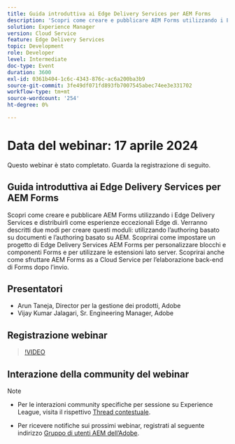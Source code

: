 ```yaml
---
title: Guida introduttiva ai Edge Delivery Services per AEM Forms
description: 'Scopri come creare e pubblicare AEM Forms utilizzando i Edge Delivery Services e distribuirli come esperienze eccezionali Edge di. Verranno descritti due modi per creare questi moduli: mediante l’authoring basato sui documenti e l’authoring basato su AEM. Scoprirai come impostare un progetto di Edge Delivery Services AEM Forms per personalizzare blocchi e componenti Forms e per utilizzare le estensioni lato server. Scoprirai anche come sfruttare AEM Forms as a Cloud Service per l’elaborazione back-end di Forms dopo l’invio.'
solution: Experience Manager
version: Cloud Service
feature: Edge Delivery Services
topic: Development
role: Developer
level: Intermediate
doc-type: Event
duration: 3600
exl-id: 0361b404-1c6c-4343-876c-ac6a200ba3b9
source-git-commit: 3fe49df071fd893fb7007545abec74ee3e331702
workflow-type: tm+mt
source-wordcount: '254'
ht-degree: 0%

---
```


# Data del webinar: 17 aprile 2024

Questo webinar è stato completato. Guarda la registrazione di seguito.

## Guida introduttiva ai Edge Delivery Services per AEM Forms

Scopri come creare e pubblicare AEM Forms utilizzando i Edge Delivery Services e distribuirli come esperienze eccezionali Edge di. Verranno descritti due modi per creare questi moduli: utilizzando l’authoring basato su documenti e l’authoring basato su AEM. Scoprirai come impostare un progetto di Edge Delivery Services AEM Forms per personalizzare blocchi e componenti Forms e per utilizzare le estensioni lato server. Scoprirai anche come sfruttare AEM Forms as a Cloud Service per l’elaborazione back-end di Forms dopo l’invio.

## Presentatori

* Arun Taneja, Director per la gestione dei prodotti, Adobe
* Vijay Kumar Jalagari, Sr. Engineering Manager, Adobe

## Registrazione webinar

>[!VIDEO](https://video.tv.adobe.com/v/3428434/)

## Interazione della community del webinar

>[!NOTE]
> 
>* Per le interazioni community specifiche per sessione su Experience League, visita il rispettivo [Thread contestuale](https://adobe.ly/4aCz0OE).
>
>* Per ricevere notifiche sui prossimi webinar, registrati al seguente indirizzo [Gruppo di utenti AEM dell’Adobe](https://aem-augs.adobe.com/).
